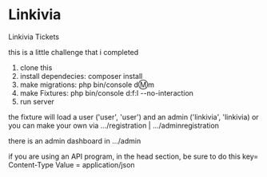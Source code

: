 # Linkivia
Linkivia Tickets

this is a little challenge that i completed

1. clone this 
2. install dependecies: composer install
3. make migrations: php bin/console d:m:m
4. make Fixtures: php bin/console d:f:l --no-interaction
5. run server


the fixture will load a user ('user', 'user') and an admin ('linkivia', 'linkivia) or you can make your own via .../registration | .../adminregistration

there is an admin dashboard in .../admin

if you are using an API program, in the head section, be sure to do this key= Content-Type  Value = application/json
